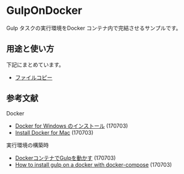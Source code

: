 # GulpOnDocker
Gulp タスクの実行環境をDocker コンテナ内で完結させるサンプルです。



## 用途と使い方
下記にまとめています。

* [ファイルコピー](https://mklog.netlify.app/notes/20170704235946)



## 参考文献
Docker
* [Docker for Windows のインストール](http://docs.docker.jp/windows/step_one.html) (170703)
* [Install Docker for Mac](https://docs.docker.com/docker-for-mac/install/#download-docker-for-mac) (170703)

実行環境の構築時
* [DockerコンテナでGulpを動かす](http://qiita.com/acro5piano/items/94d10be1c58be5113407) (170703)
* [How to install gulp on a docker with docker-compose](https://stackoverflow.com/questions/33297247/how-to-install-gulp-on-a-docker-with-docker-compose) (170703)
